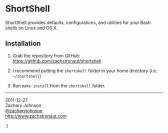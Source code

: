 # ShortShell

ShortShell provides defaults, configurations, and utilities for your Bash shells on Linux and OS X.

## Installation

1. Grab the repository from GitHub: <https://github.com/zachstronaut/shortshell>

2. I recommend putting the `shortshell` folder in your home directory (i.e. `~/shortshell`)

3. Run `make install` from the `shortshell` folder.

***

2011-12-27  
Zachary Johnson  
[@zacharyjohnson](http://twitter.com/zacharyjohnson)  
<http://www.zachstronaut.com>

:)
